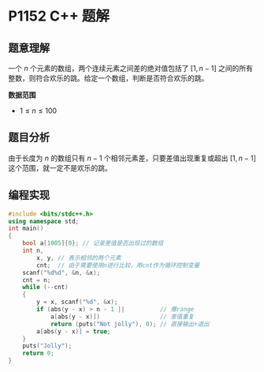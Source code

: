 # P1152 C++ 题解

## 题意理解

一个 $n$ 个元素的数组，两个连续元素之间差的绝对值包括了 $[1,n−1]$ 之间的所有整数，则符合欢乐的跳。给定一个数组，判断是否符合欢乐的跳。

**数据范围**

- $1 \leqslant n \leqslant 100$

## 题目分析

由于长度为 $n$ 的数组只有 $n - 1$ 个相邻元素差，只要差值出现重复或超出 $[1, n - 1]$ 这个范围，就一定不是欢乐的跳。

## 编程实现

```cpp
#include <bits/stdc++.h>
using namespace std;
int main()
{
    bool a[1005]{0}; // 记录差值是否出现过的数组
    int n,
        x, y, // 表示相邻的两个元素
        cnt;  // 由于需要使用n进行比较，用cnt作为循环控制变量
    scanf("%d%d", &n, &x);
    cnt = n;
    while (--cnt)
    {
        y = x, scanf("%d", &x);
        if (abs(y - x) > n - 1 ||          // 爆range
            a[abs(y - x)])                 // 差值重复
            return (puts("Not jolly"), 0); // 直接输出+退出
        a[abs(y - x)] = true;
    }
    puts("Jolly");
    return 0;
}
```